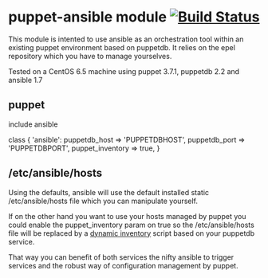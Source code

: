 # puppet-ansible module [![Build Status](https://travis-ci.org/visibilityspots/puppet-ansible.svg?branch=master)](https://travis-ci.org/visibilityspots/puppet-ansible)

This module is intented to use ansible as an orchestration tool within an existing puppet environment based on puppetdb. It relies on the epel repository which you have to manage yourselves.

Tested on a CentOS 6.5 machine using puppet 3.7.1, puppetdb 2.2 and ansible 1.7

## puppet

include ansible

class { 'ansible':
	puppetdb_host    => 'PUPPETDBHOST',
	puppetdb_port    => 'PUPPETDBPORT',
	puppet_inventory => true,
}

## /etc/ansible/hosts

Using the defaults, ansible will use the default installed static /etc/ansible/hosts file which you can manipulate yourself.

If on the other hand you want to use your hosts managed by puppet you could enable the puppet_inventory param on true so the /etc/ansible/hosts file will be replaced by a [dynamic inventory](https://github.com/visibilityspots/ansible-puppet-inventory) script based on your puppetdb service.

That way you can benefit of both services the nifty ansible to trigger services and the robust way of configuration management by puppet.
